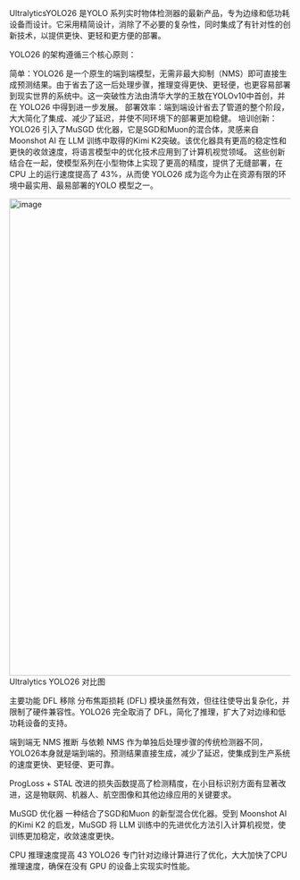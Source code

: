 UltralyticsYOLO26 是YOLO 系列实时物体检测器的最新产品，专为边缘和低功耗设备而设计。它采用精简设计，消除了不必要的复杂性，同时集成了有针对性的创新技术，以提供更快、更轻和更方便的部署。

YOLO26 的架构遵循三个核心原则：

简单：YOLO26 是一个原生的端到端模型，无需非最大抑制（NMS）即可直接生成预测结果。由于省去了这一后处理步骤，推理变得更快、更轻便，也更容易部署到现实世界的系统中。这一突破性方法由清华大学的王敖在YOLOv10中首创，并在 YOLO26 中得到进一步发展。
部署效率：端到端设计省去了管道的整个阶段，大大简化了集成、减少了延迟，并使不同环境下的部署更加稳健。
培训创新：YOLO26 引入了MuSGD 优化器，它是SGD和Muon的混合体，灵感来自 Moonshot AI 在 LLM 训练中取得的Kimi K2突破。该优化器具有更高的稳定性和更快的收敛速度，将语言模型中的优化技术应用到了计算机视觉领域。
这些创新结合在一起，使模型系列在小型物体上实现了更高的精度，提供了无缝部署，在 CPU 上的运行速度提高了 43%，从而使 YOLO26 成为迄今为止在资源有限的环境中最实用、最易部署的YOLO 模型之一。

<img width="1912" height="854" alt="image" src="https://github.com/user-attachments/assets/2abccc49-033e-497a-8ad9-643e39b03a2e" />
Ultralytics YOLO26 对比图

主要功能
DFL 移除
分布焦距损耗 (DFL) 模块虽然有效，但往往使导出复杂化，并限制了硬件兼容性。YOLO26 完全取消了 DFL，简化了推理，扩大了对边缘和低功耗设备的支持。

端到端无 NMS 推断
与依赖 NMS 作为单独后处理步骤的传统检测器不同，YOLO26本身就是端到端的。预测结果直接生成，减少了延迟，使集成到生产系统的速度更快、更轻便、更可靠。

ProgLoss + STAL
改进的损失函数提高了检测精度，在小目标识别方面有显著改进，这是物联网、机器人、航空图像和其他边缘应用的关键要求。

MuSGD 优化器
一种结合了SGD和Muon 的新型混合优化器。受到 Moonshot AI 的Kimi K2 的启发，MuSGD 将 LLM 训练中的先进优化方法引入计算机视觉，使训练更加稳定，收敛速度更快。

CPU 推理速度提高 43
YOLO26 专门针对边缘计算进行了优化，大大加快了CPU 推理速度，确保在没有 GPU 的设备上实现实时性能。
